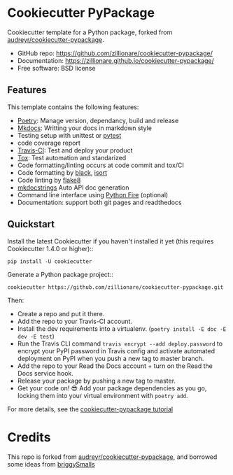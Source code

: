 # Cookiecutter PyPackage

Cookiecutter template for a Python package, forked from [audreyr/cookiecutter-pypackage](https://github.com/audreyr/cookiecutter-pypackage).

* GitHub repo: https://github.com/zillionare/cookiecutter-pypackage/
* Documentation: https://zillionare.github.io/cookiecutter-pypackage/
* Free software: BSD license

## Features

This template contains the following features:

* [Poetry](https://python-poetry.org/): Manage version, dependancy, build and release
* [Mkdocs](https://www.mkdocs.org): Writting your docs in markdown style
* Testing setup with unittest or [pytest](https://pytest.org)
* code coverage report
* [Travis-CI](https://www.travis-ci.com/): Test and deploy your product
* [Tox](https://tox.readthedocs.io): Test automation and standarized
* Code formatting/linting occurs at code commit and tox/CI
* Code formatting by [black](https://github.com/psf/black), [isort](https://github.com/PyCQA/isort)
* Code linting by [flake8](https://github.com/PyCQA/flake8)
* [mkdocstrings](https://mkdocstrings.github.io/) Auto API doc generation
* Command line interface using [Python Fire](https://github.com/google/python-fire) (optional)
* Documentation: support both git pages and readthedocs

## Quickstart

Install the latest Cookiecutter if you haven't installed it yet (this requires
Cookiecutter 1.4.0 or higher)::

    pip install -U cookiecutter

Generate a Python package project::

    cookiecutter https://github.com/zillionare/cookiecutter-pypackage.git

Then:

* Create a repo and put it there.
* Add the repo to your Travis-CI account.
* Install the dev requirements into a virtualenv. (``poetry install -E doc -E dev -E test``)
* Run the Travis CLI command `travis encrypt --add deploy.password` to encrypt your PyPI password in Travis config
  and activate automated deployment on PyPI when you push a new tag to master branch.
* Add the repo to your Read the Docs account + turn on the Read the Docs service hook.
* Release your package by pushing a new tag to master.
* Get your code on! 😎 Add your package dependencies as you go, locking them into your virtual environment with ``poetry add``.

For more details, see the [cookiecutter-pypackage tutorial](https://zillionare.github.io/cookiecutter-pypackage/tutorial.html)

# Credits

This repo is forked from [audreyr/cookiecutter-pypackage](https://github.com/audreyr/cookiecutter-pypackage), and borrowed some ideas from [briggySmalls](https://github.com/briggySmalls/cookiecutter-pypackage)
